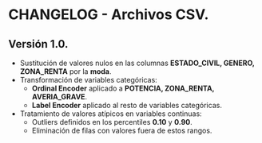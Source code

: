 # CHANGELOG - Archivos CSV.

## **Versión 1.0.**

- Sustitución de valores nulos en las columnas **ESTADO_CIVIL, GENERO, ZONA_RENTA** por la **moda**.
- Transformación de variables categóricas:
  - **Ordinal Encoder** aplicado a **POTENCIA, ZONA_RENTA, AVERIA_GRAVE**.
  - **Label Encoder** aplicado al resto de variables categóricas.
- Tratamiento de valores atípicos en variables continuas:
  - Outliers definidos en los percentiles **0.10** y **0.90**.
  - Eliminación de filas con valores fuera de estos rangos.
